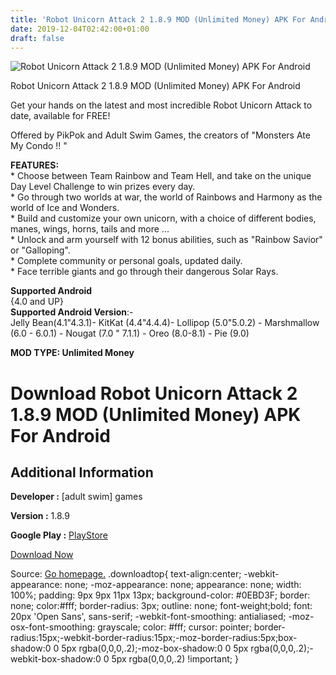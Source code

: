 ```yaml
---
title: 'Robot Unicorn Attack 2 1.8.9 MOD (Unlimited Money) APK For Android'
date: 2019-12-04T02:42:00+01:00
draft: false
---
```


![Robot Unicorn Attack 2 1.8.9 MOD (Unlimited Money) APK For Android](https://i1.wp.com/apkhome.net/wp-content/uploads/2019/12/Robot-Unicorn-Attack-2.jpg "Robot Unicorn Attack 2 1.8.9 MOD (Unlimited Money) APK For Android")

  

Robot Unicorn Attack 2 1.8.9 MOD (Unlimited Money) APK For Android

Get your hands on the latest and most incredible Robot Unicorn Attack to date, available for FREE!

Offered by PikPok and Adult Swim Games, the creators of "Monsters Ate My Condo !! "

**FEATURES:**  
\* Choose between Team Rainbow and Team Hell, and take on the unique Day Level Challenge to win prizes every day.  
\* Go through two worlds at war, the world of Rainbows and Harmony as the world of Ice and Wonders.  
\* Build and customize your own unicorn, with a choice of different bodies, manes, wings, horns, tails and more ...  
\* Unlock and arm yourself with 12 bonus abilities, such as "Rainbow Savior" or "Galloping".  
\* Complete community or personal goals, updated daily.  
\* Face terrible giants and go through their dangerous Solar Rays.

**Supported Android**  
{4.0 and UP}  
**Supported Android Version**:-  
Jelly Bean(4.1"4.3.1)- KitKat (4.4"4.4.4)- Lollipop (5.0"5.0.2) - Marshmallow (6.0 - 6.0.1) - Nougat (7.0 " 7.1.1) - Oreo (8.0-8.1) - Pie (9.0)

**MOD TYPE: Unlimited Money**

Download Robot Unicorn Attack 2 1.8.9 MOD (Unlimited Money) APK For Android
===========================================================================

Additional Information
----------------------

**Developer :** \[adult swim\] games

**Version :** 1.8.9

**Google Play :** [PlayStore](https://play.google.com/store/apps/details?id=com.pikpok.rua2)

  

[Download Now](https://store4app.co/post/robot-unicorn-attack-2-1-8-9-mod-unlimited-money-apk-for-android_1575392085)

  
Source: [Go homepage.](https://store4app.co/post/robot-unicorn-attack-2-1-8-9-mod-unlimited-money-apk-for-android_1575392085) .downloadtop{ text-align:center; -webkit-appearance: none; -moz-appearance: none; appearance: none; width: 100%; padding: 9px 9px 11px 13px; background-color: #0EBD3F; border: none; color:#fff; border-radius: 3px; outline: none; font-weight;bold; font: 20px 'Open Sans', sans-serif; -webkit-font-smoothing: antialiased; -moz-osx-font-smoothing: grayscale; color: #fff; cursor: pointer; border-radius:15px;-webkit-border-radius:15px;-moz-border-radius:5px;box-shadow:0 0 5px rgba(0,0,0,.2);-moz-box-shadow:0 0 5px rgba(0,0,0,.2);-webkit-box-shadow:0 0 5px rgba(0,0,0,.2) !important; }